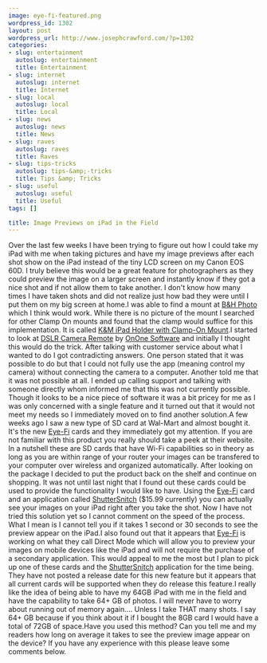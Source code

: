 ```yaml
--- 
image: eye-fi-featured.png
wordpress_id: 1302
layout: post
wordpress_url: http://www.josephcrawford.com/?p=1302
categories: 
- slug: entertainment
  autoslug: entertainment
  title: Entertainment
- slug: internet
  autoslug: internet
  title: Internet
- slug: local
  autoslug: local
  title: Local
- slug: news
  autoslug: news
  title: News
- slug: raves
  autoslug: raves
  title: Raves
- slug: tips-tricks
  autoslug: tips-&amp;-tricks
  title: Tips &amp; Tricks
- slug: useful
  autoslug: useful
  title: Useful
tags: []

title: Image Previews on iPad in the Field
---
```

Over the last few weeks I have been trying to figure out how I could take my iPad with me when taking pictures and have my image previews after each shot show on the iPad instead of the tiny LCD screen on my Canon EOS 60D.  I truly believe this would be a great feature for photographers as they could preview the image on a larger screen and instantly know if they got a nice shot and if not allow them to take another.  I don't know how many times I have taken shots and did not realize just how bad they were until I put them on my big screen at home.I was able to find a mount at [B&H Photo](http://www.bhphotovideo.com/) which I think would work.  While there is no picture of the mount I searched for other Clamp On mounts and found that the clamp would suffice for this implementation.  It is called [K&M iPad Holder with Clamp-On Mount](http://www.bhphotovideo.com/c/product/754067-REG/K_M_19720_000_55_iPad_Holder_with_Clamp_On.html).I started to look at [DSLR Camera Remote](http://www.ononesoftware.com/products/dslr-camera-remote/) by [OnOne Software](http://www.ononesoftware.com/) and initially I thought this would do the trick.  After talking with customer service about what I wanted to do I got contradicting answers.  One person stated that it was possible to do but that I could not fully use the app (meaning control my camera) without connecting the camera to a computer.  Another told me that it was not possible at all.  I ended up calling support and talking with someone directly whom informed me that this was not currently possible.  Though it looks to be a nice piece of software it was a bit pricey for me as I was only concerned with a single feature and it turned out that it would not meet my needs so I immediately moved on to find another solution.<!--more-->A few weeks ago I saw a new type of SD card at Wal-Mart and almost bought it.  It's the new [Eye-Fi](http://www.eye.fi/) cards and they immediately got my attention.  If you are not familiar with this product you really should take a peek at their website.  In a nutshell these are SD cards that have Wi-Fi capabilities so in theory as long as you are within range of your router your images can be transfered to your computer over wireless and organized automatically.  After looking on the package I decided to put the product back on the shelf and continue on shopping.  It was not until last night that I found out these cards could be used to provide the functionality I would like to have.  Using the [Eye-Fi](http://www.eye.fi/) card and an application called [ShutterSnitch](http://www.shuttersnitch.com/) ($15.99 currently) you can actually see your images on your iPad right after you take the shot.  Now I have not tried this solution yet so I cannot comment on the speed of the process.  What I mean is I cannot tell you if it takes 1 second or 30 seconds to see the preview appear on the iPad.I also found out that it appears that [Eye-Fi](http://www.eye.fi/) is working on what they call Direct Mode which will allow you to preview your images on mobile devices like the iPad and will not require the purchase of a secondary application.  This would appeal to me the most but I plan to pick up one of these cards and the [ShutterSnitch](http://www.shuttersnitch.com/) application for the time being.  They have not posted a release date for this new feature but it appears that all current cards will be supported when they do release this feature.I really like the idea of being able to have my 64GB iPad with me in the field and have the capability to take 64+ GB of photos.  I will never have to worry about running out of memory again.... Unless I take THAT many shots.  I say 64+ GB because if you think about it if I bought the 8GB card I would have a total of 72GB of space.Have you used this method?  Can you tell me and my readers how long on average it takes to see the preview image appear on the device?  If you have any experience with this please leave some comments below.
